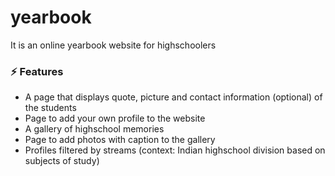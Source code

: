 # yearbook

It is an online yearbook website for highschoolers

### ⚡ Features
- A page that displays quote, picture and contact information (optional) of the students
- Page to add your own profile to the website
- A gallery of highschool memories
- Page to add photos with caption to the gallery
- Profiles filtered by streams (context: Indian highschool division based on subjects of study)
